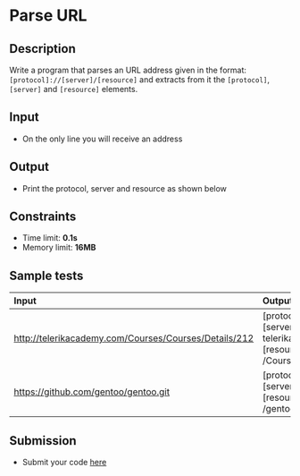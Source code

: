 # Parse URL

## Description
Write a program that parses an URL address given in the format: `[protocol]://[server]/[resource]` and extracts from it the `[protocol]`, `[server]` and `[resource]` elements.

## Input
- On the only line you will receive an address

## Output
- Print the protocol, server and resource as shown below

## Constraints
- Time limit: **0.1s**
- Memory limit: **16MB**

## Sample tests

| Input | Output |
|:------|:-------|
| http://telerikacademy.com/Courses/Courses/Details/212 | [protocol] = http<br>[server] = telerikacademy.com<br>[resource] = /Courses/Courses/Details/212 |
| https://github.com/gentoo/gentoo.git | [protocol] = https<br>[server] = github.com<br>[resource] = /gentoo/gentoo.git |

## Submission
- Submit your code [here](http://bgcoder.com/Contests/Practice/Index/468#7)
